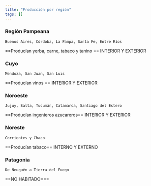 ```yaml
---
title: "Producción por región"
tags: []
---
```

### Región Pampeana
	Buenos Aires, Córdoba, La Pampa, Santa Fe, Entre Ríos
==Producían yerba, carne, tabaco y tanino ==
INTERIOR Y EXTERIOR

### Cuyo 
	Mendoza, San Juan, San Luis
==Producían vinos ==
INTERIOR Y EXTERIOR

### Noroeste
	Jujuy, Salta, Tucumán, Catamarca, Santiago del Estero
==Producían ingenieros azucareros==
INTERIOR Y EXTERIOR

### Noreste
	Corrientes y Chaco
==Producían tabaco==
INTERNO Y EXTERNO

### Patagonia
	De Neuquén a Tierra del Fuego
==NO HABITADO===